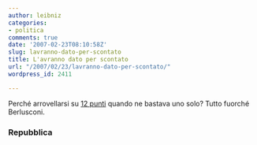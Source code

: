 ```yaml
---
author: leibniz
categories:
- politica
comments: true
date: '2007-02-23T08:10:58Z'
slug: lavranno-dato-per-scontato
title: L'avranno dato per scontato
url: "/2007/02/23/lavranno-dato-per-scontato/"
wordpress_id: 2411

---
```

Perché arrovellarsi su [12 punti](https://www.repubblica.it/2007/02/sezioni/politica/governo-battuto-2/i-dodici-punti-di-prodi/i-dodici-punti-di-prodi.html) quando ne bastava uno solo? Tutto fuorché Berlusconi.


### Repubblica
